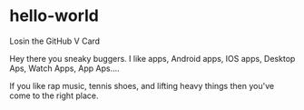 # hello-world
Losin the GitHub V Card

Hey there you sneaky buggers.
I like apps, Android apps, IOS apps, Desktop Aps, Watch Apps, App Aps....

If you like rap music, tennis shoes, and lifting heavy things then you've come to the right place.
